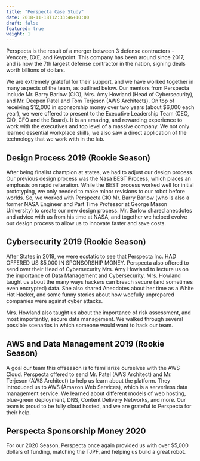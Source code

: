 ```yaml
---
title: "Perspecta Case Study"
date: 2018-11-18T12:33:46+10:00
draft: false
featured: true
weight: 1
---
```


Perspecta is the result of a merger between 3 defense contractors - Vencore, DXE, and Keypoint. This company has been around since 2017, and is now the 7th largest defense contractor in the nation, signing deals worth billions of dollars. 

We are extremely grateful for their support, and we have worked together in many aspects of the team, as outlined below. Our mentors from Perspecta include Mr. Barry Barlow (CIO), Mrs. Amy Howland (Head of Cybersecurity), and Mr. Deepen Patel and Tom Terjeson (AWS Architects). On top of receiving $12,000 in sponsorship money over two years (about $6,000 each year), we were offered to present to the Executive Leadership Team (CEO, CIO, CFO and the Board). It is an amazing, and rewarding experience to work with the executives and top level of a massive company. We not only learned essential workplace skills, we also saw a direct application of the technology that we work with in the lab.

## Design Process 2019 (Rookie Season)

After being finalist champion at states, we had to adjust our design process. Our previous design process was the Nasa BEST Process, which places an emphasis on rapid reiteration. While the BEST process worked well for initial prototyping, we only needed to make minor revisions to our robot before worlds. So, we worked with Perspecta CIO Mr. Barry Barlow (who is also a former NASA Engineer and Part Time Professor at George Mason University) to create our new design process. Mr. Barlow shared anecdotes and advice with us from his time at NASA, and together we helped evolve our design process to allow us to innovate faster and save costs.

## Cybersecurity 2019 (Rookie Season)

After States in 2019, we were ecstatic to see that Perspecta Inc. HAD OFFERED US $5,000 IN SPONSORSHIP MONEY. Perspecta also offered to send over their Head of Cybersecurity Mrs. Amy Howland to lecture us on the importance of Data Management and Cybersecurity. Mrs. Howland taught us about the many ways hackers can breach secure (and sometimes even encrypted) data. She also shared Anecdotes about her time as a White Hat Hacker, and some funny stories about how woefully unprepared companies were against cyber attacks.

Mrs. Howland also taught us about the importance of risk assessment, and most importantly, secure data management. We walked through several possible scenarios in which someone would want to hack our team.

## AWS and Data Management 2019 (Rookie Season)

A goal our team this offseason is to familiarize ourselves with the AWS Cloud. Perspecta offered to send Mr. Patel (AWS Architect) and Mr. Terjeson (AWS Architect) to help us learn about the platform. They introduced us to AWS (Amazon Web Services), which is a serverless data management service. We learned about different models of web hosting, blue-green deployment, DNS, Content Delivery Networks, and more. Our team is proud to be fully cloud hosted, and we are grateful to Perspecta for their help.

## Perspecta Sponsorship Money 2020

For our 2020 Season, Perspecta once again provided us with over $5,000 dollars of funding, matching the TJPF, and helping us build a great robot.
